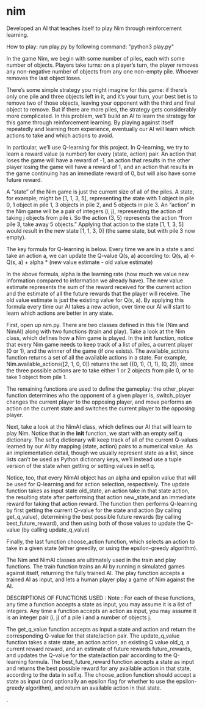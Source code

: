 # nim
Developed an AI that teaches itself to play Nim through reinforcement learning.

How to play:
run play.py by following command:  "python3 play.py"

In the game Nim, we begin with some number of piles, each with some number of objects.
Players take turns: on a player’s turn, the player removes any non-negative number of objects from any one non-empty pile.
Whoever removes the last object loses.

There’s some simple strategy you might imagine for this game:
if there’s only one pile and three objects left in it, and it’s your turn, your best bet is to remove two of those objects, leaving your opponent with the third and final object to remove.
But if there are more piles, the strategy gets considerably more complicated.
In this problem, we’ll build an AI to learn the strategy for this game through reinforcement learning.
By playing against itself repeatedly and learning from experience, eventually our AI will learn which actions to take and which actions to avoid.

In particular, we’ll use Q-learning for this project. In Q-learning, we try to learn a reward value (a number) for every (state, action) pair.
An action that loses the game will have a reward of -1,
an action that results in the other player losing the game will have a reward of 1,
and an action that results in the game continuing has an immediate reward of 0, but will also have some future reward.

 A “state” of the Nim game is just the current size of all of the piles.
 A state, for example, might be [1, 1, 3, 5], representing the state with 1 object in pile 0, 1 object in pile 1, 3 objects in pile 2, and 5 objects in pile 3.
 An “action” in the Nim game will be a pair of integers (i, j), representing the action of taking j objects from pile i.
 So the action (3, 5) represents the action “from pile 3, take away 5 objects.” 
 Applying that action to the state [1, 1, 3, 5] would result in the new state [1, 1, 3, 0] (the same state, but with pile 3 now empty).
 
 The key formula for Q-learning is below. Every time we are in a state s and take an action a, we can update the Q-value Q(s, a) according to:
      Q(s, a) <- Q(s, a) + alpha * (new value estimate - old value estimate)
      
 In the above formula, alpha is the learning rate (how much we value new information compared to information we already have). 
 The new value estimate represents the sum of the reward received for the current action and the estimate of all the future rewards that the player will receive.
 The old value estimate is just the existing value for Q(s, a).
 By applying this formula every time our AI takes a new action, over time our AI will start to learn which actions are better in any state.
 
 First, open up nim.py. There are two classes defined in this file (Nim and NimAI) along with two functions (train and play).
 Take a look at the Nim class, which defines how a Nim game is played.
 In the __init__ function, notice that every Nim game needs to keep track of a list of piles, a current player (0 or 1), and the winner of the game (if one exists). 
 The available_actions function returns a set of all the available actions in a state.
 For example, Nim.available_actions([2, 1, 0, 0]) returns the set {(0, 1), (1, 1), (0, 2)},
 since the three possible actions are to take either 1 or 2 objects from pile 0, or to take 1 object from pile 1.
 
 The remaining functions are used to define the gameplay: the other_player function determines who the opponent of a given player is,
 switch_player changes the current player to the opposing player, and move performs an action on the current state and switches the current player to the opposing player.
 
 Next, take a look at the NimAI class, which defines our AI that will learn to play Nim.
 Notice that in the __init__ function, we start with an empty self.q dictionary.
 The self.q dictionary will keep track of all of the current Q-values learned by our AI by mapping (state, action) pairs to a numerical value. 
 As an implementation detail, though we usually represent state as a list, since lists can’t be used as Python dictionary keys, we’ll instead use a tuple version of the state when getting or setting values in self.q.
 
 Notice, too, that every NimAI object has an alpha and epsilon value that will be used for Q-learning and for action selection, respectively.
 The update function takes as input state old_state, an action take in that state action, the resulting state after performing that action new_state,and an immediate reward for taking that action reward.
 The function then performs Q-learning by first getting the current Q-value for the state and action (by calling get_q_value), determining the best possible future rewards (by calling best_future_reward), and then using both of those values to update the Q-value (by calling update_q_value)
 
 Finally, the last function choose_action function, which selects an action to take in a given state (either greedily, or using the epsilon-greedy algorithm).
 
 The Nim and NimAI classes are ultimately used in the train and play functions. 
 The train function trains an AI by running n simulated games against itself, returning the fully trained AI.
 The play function accepts a trained AI as input, and lets a human player play a game of Nim against the AI.
 
 DESCRIPTIONS OF FUNCTIONS USED : 
 Note : For each of these functions, any time a function accepts a state as input, you may assume it is a list of integers.
 Any time a function accepts an action as input, you may assume it is an integer pair (i, j) of a pile i and a number of objects j.
 
 The get_q_value function accepts as input a state and action and return the corresponding Q-value for that state/action pair.
 The update_q_value function takes a state state, an action action, an existing Q value old_q, a current reward reward, and an estimate of future rewards future_rewards, and updates the Q-value for the state/action pair according to the Q-learning formula.
 The best_future_reward function accepts a state as input and returns the best possible reward for any available action in that state, according to the data in self.q.
 The choose_action function should accept a state as input (and optionally an epsilon flag for whether to use the epsilon-greedy algorithm), and return an available action in that state.
 
 
 
 
 
 
 
 
 
 
 
 
 
 
 
 .
